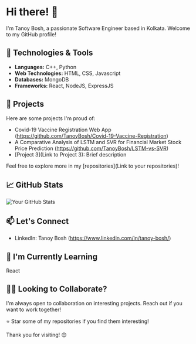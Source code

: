 # Hi there! 👋

I'm Tanoy Bosh, a passionate Software Engineer based in Kolkata. Welcome to my GitHub profile!

## 🔧 Technologies & Tools

- **Languages:** C++, Python
- **Web Technologies:** HTML, CSS, Javascript
- **Databases:** MongoDB
- **Frameworks:** React, NodeJS, ExpressJS

## 🚀 Projects

Here are some projects I'm proud of:

- Covid-19 Vaccine Registration Web App (https://github.com/TanoyBosh/Covid-19-Vaccine-Registration)
- A Comparative Analysis of LSTM and SVR for Financial Market Stock Price Prediction (https://github.com/TanoyBosh/LSTM-vs-SVR)
- [Project 3](Link to Project 3): Brief description

Feel free to explore more in my [repositories](Link to your repositories)!

## 📈 GitHub Stats

![Your GitHub Stats](https://github-readme-stats.vercel.app/api?username=TanoyBosh&show_icons=true&theme=radical)

## 📫 Let's Connect

- LinkedIn: Tanoy Bosh (https://www.linkedin.com/in/tanoy-bosh/)

## 🌱 I'm Currently Learning

React

## 👯‍♀️ Looking to Collaborate?

I'm always open to collaboration on interesting projects. Reach out if you want to work together!

⭐️ Star some of my repositories if you find them interesting!

Thank you for visiting! 😊
